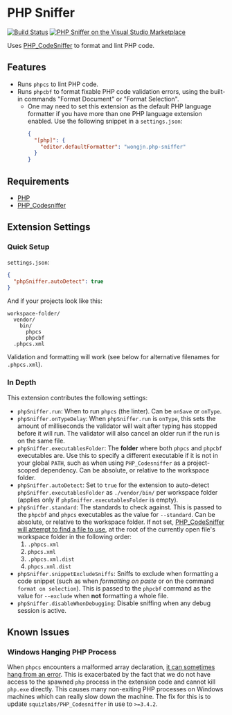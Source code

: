 # PHP Sniffer

[![Build Status](https://travis-ci.com/wongjn/vscode-php-sniffer.svg?branch=master)](https://travis-ci.com/wongjn/vscode-php-sniffer)
[![PHP Sniffer on the Visual Studio Marketplace](https://vsmarketplacebadge.apphb.com/version-short/wongjn.php-sniffer.svg)](https://marketplace.visualstudio.com/items?itemName=wongjn.php-sniffer)

Uses [PHP_CodeSniffer](https://github.com/squizlabs/PHP_CodeSniffer) to format
and lint PHP code.

## Features

- Runs `phpcs` to lint PHP code.
- Runs `phpcbf` to format fixable PHP code validation errors, using the built-in
  commands "Format Document" or "Format Selection".
  - One may need to set this extension as the default PHP language formatter if
    you have more than one PHP language extension enabled. Use the following
    snippet in a `settings.json`:
    ```json
    {
      "[php]": {
        "editor.defaultFormatter": "wongjn.php-sniffer"
      }
    }
    ```

## Requirements

- [PHP](https://php.net)
- [PHP_Codesniffer](https://github.com/squizlabs/PHP_CodeSniffer)

## Extension Settings

### Quick Setup

`settings.json`:

```json
{
  "phpSniffer.autoDetect": true
}
```

And if your projects look like this:

```
workspace-folder/
  vendor/
    bin/
      phpcs
      phpcbf
  .phpcs.xml
```

Validation and formatting will work (see below for alternative filenames for
`.phpcs.xml`).

### In Depth

This extension contributes the following settings:

* `phpSniffer.run`: When to run `phpcs` (the linter). Can be `onSave` or
`onType`.
* `phpSniffer.onTypeDelay`: When `phpSniffer.run` is `onType`, this sets the
amount of milliseconds the validator will wait after typing has stopped before
it will run. The validator will also cancel an older run if the run is on the
same file.
* `phpSniffer.executablesFolder`: The **folder** where both `phpcs` and `phpcbf`
executables are. Use this to specify a different executable if it is not in your
global `PATH`, such as when using `PHP_Codesniffer` as a project-scoped
dependency. Can be absolute, or relative to the workspace folder.
* `phpSniffer.autoDetect`: Set to `true` for the extension to auto-detect
`phpSniffer.executablesFolder` as `./vendor/bin/` per workspace folder (applies
only if `phpSniffer.executablesFolder` is empty).
* `phpSniffer.standard`: The standards to check against. This is passed to the
`phpcbf` and `phpcs` executables as the value for `--standard`. Can be absolute,
or relative to the workspace folder. If not set,
[PHP_CodeSniffer will attempt to find a file to use](https://github.com/squizlabs/PHP_CodeSniffer/wiki/Advanced-Usage#using-a-default-configuration-file),
at the root of the currently open file's workspace folder in the following order:
  1. `.phpcs.xml`
  2. `phpcs.xml`
  3. `.phpcs.xml.dist`
  4. `phpcs.xml.dist`
* `phpSniffer.snippetExcludeSniffs`: Sniffs to exclude when formatting a code
snippet (such as when _formatting on paste_ or on the command
`format on selection`). This is passed to the `phpcbf` command as the value for
`--exclude` when **not** formatting a whole file.
* `phpSniffer.disableWhenDebugging`: Disable sniffing when any debug session is
active.

## Known Issues

### Windows Hanging PHP Process

When `phpcs` encounters a malformed array declaration, [it can sometimes hang from an error](https://github.com/squizlabs/PHP_CodeSniffer/issues/2142).
This is exacerbated by the fact that we do not have access to the spawned `php`
process in the extension code and cannot kill `php.exe` directly. This causes
many non-exiting PHP processes on Windows machines which can really slow down
the machine.
The fix for this is to update `squizlabs/PHP_Codesniffer` in use to `>=3.4.2`.
